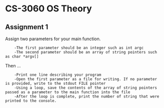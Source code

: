 <h1>CS-3060 OS Theory</h1>
<h2>Assignment 1</h2>

<div>
    Assign two parameters for your main function.
  <div>


        -The first parameter should be an integer such as int argc
        -The second parameter should be an array of string pointers such as char *argv[]
  </div>
    Then ...
  <div>

  
        -Print one line describing your program
        -Open the first parameter as a file for writing. If no parameter is provided, write to the stdout FILE pointer
        -Using a loop, save the contents of the array of string pointers passed as a parameter to the main function into the file
        -After the loop is complete, print the number of string that were printed to the console.
        
  </div>
</div>
